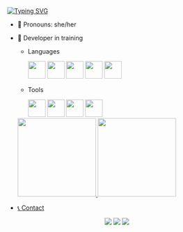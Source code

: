 <a href="https://git.io/typing-svg">
<img src="https://readme-typing-svg.demolab.com?font=Nunito&weight=600&size=40&duration=4000&pause=1000&color=F736AC&center=true&vCenter=true&width=700&lines=Hello!+Welcome+to+my+Github+profile;My+name+is+Laura;I'm+18+years+old" alt="Typing SVG" />
</a>

- 🌱 Pronouns: she/her
- 📕 Developer in training
  - Languages
    <div>
    <!-- html -->
    <a><img src="https://cdn.jsdelivr.net/gh/devicons/devicon/icons/html5/html5-original.svg" width="40" height="40"></a>
    <!-- css -->
    <a><img src="https://cdn.jsdelivr.net/gh/devicons/devicon/icons/css3/css3-original.svg" width="40" height="40"></a>
    <!-- c# -->
    <a><img src="https://cdn.jsdelivr.net/gh/devicons/devicon/icons/csharp/csharp-original.svg" width="40" height="40"></a>
    <!-- php -->
    <a><img src="https://cdn.jsdelivr.net/gh/devicons/devicon/icons/php/php-original.svg" width="40" height="40"></a>
    <!-- javascript -->
    <a><img src="https://cdn.jsdelivr.net/gh/devicons/devicon/icons/javascript/javascript-original.svg" width="40" height="40"></a>
      
    </div>
  - Tools
    <div>
    <!-- canva -->
    <a><img src="https://cdn.jsdelivr.net/gh/devicons/devicon/icons/canva/canva-original.svg" width="40" height="40"></a>
    <!-- figma -->
    <a><img src="https://cdn.jsdelivr.net/gh/devicons/devicon/icons/figma/figma-original.svg" width="40" height="40"></a>
    <!-- vscode -->
    <a><img src="https://cdn.jsdelivr.net/gh/devicons/devicon/icons/vscode/vscode-original.svg" width="40" height="40"></a>
    <!-- visual studio -->
    <a><img src="https://cdn.jsdelivr.net/gh/devicons/devicon/icons/visualstudio/visualstudio-plain.svg" width="40" height="40"></a>
  </div>

  <div>
    <a href="https://github.com/lxurinhx">
    <img loading="lazy" height="180em" src="https://github-readme-stats.vercel.app/api/top-langs/?username=lxurinhx&layout=compact&langs_count=7&theme=dracula"/>
    <img loading="lazy" height="180em" src="https://github-readme-stats.vercel.app/api?username=lxurinhx&show_icons=true&theme=dracula&include_all_commits=true&count_private=true"/>
  </div>

- 📞 Contact
<div align="center">
      <a href="https://www.instagram.com/lxurinhxx/" target="_blank"><img loading="lazy" src="https://img.shields.io/badge/-Instagram-%23E4405F?style=for-the-badge&logo=instagram&logoColor=white" target="_blank"></a>
      <a href="https://mail.google.com/mail/u/0/#inbox?compose=DmwnWsTHqSxJZWNfzHVpKKJgHTQxMGXCXKsVLrRSvKrRqxjnzNxXwMzgZfMhqbNFgFnjvnjMBQPq"> <img loading="lazy" src="https://img.shields.io/badge/Gmail-D14836?style=for-the-badge&logo=gmail&logoColor=white" target="_blank"></a>
      <a href="https://www.linkedin.com/in/laura-faleiro-2582b2228/" target="_blank"><img loading="lazy" src="https://img.shields.io/badge/-LinkedIn-%230077B5?style=for-the-badge&logo=linkedin&logoColor=white" target="_blank"></a>
</div>

